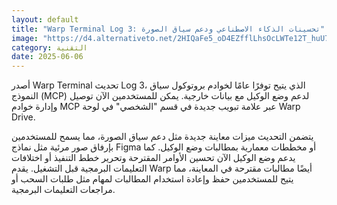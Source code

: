 ```yaml
---
layout: default
title: "Warp Terminal Log 3: تحسينات الذكاء الاصطناعي ودعم سياق الصورة"
image: "https://d4.alternativeto.net/2HIQaFe5_oD4EZfflLhsOcLWTe12T_huU7eHyT38xJU/rs:fill:1520:760:0/g:ce:0:0/YWJzOi8vZGlzdC9jb250ZW50LzE3NDkxNjE5MTg2OTQucG5n.png"
category: التقنية
date: 2025-06-06
---
```


أصدر Warp Terminal تحديث Log 3، الذي يتيح توفرًا عامًا لخوادم بروتوكول سياق النموذج (MCP) لدعم وضع الوكيل مع بيانات خارجية. يمكن للمستخدمين الآن توصيل وإدارة خوادم MCP عبر علامة تبويب جديدة في قسم "الشخصي" في لوحة Warp Drive.

يتضمن التحديث ميزات معاينة جديدة مثل دعم سياق الصورة، مما يسمح للمستخدمين بإرفاق صور مرئية مثل نماذج Figma أو مخططات معمارية بمطالبات وضع الوكيل. كما يدعم وضع الوكيل الآن تحسين الأوامر المقترحة وتحرير خطط التنفيذ أو اختلافات التعليمات البرمجية قبل التشغيل. يقدم Warp أيضًا مطالبات مقترحة في المعاينة، مما يتيح للمستخدمين حفظ وإعادة استخدام المطالبات لمهام مثل طلبات السحب أو مراجعات التعليمات البرمجية.

